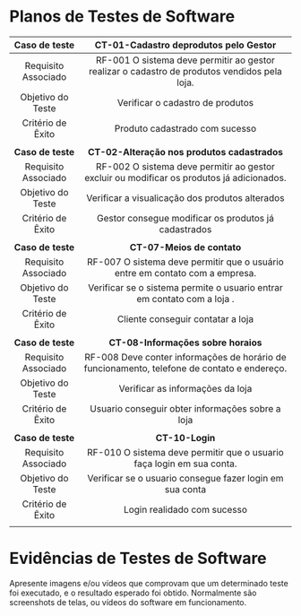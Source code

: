 # Planos de Testes de Software

| **Caso de teste**   | **CT-01-Cadastro deprodutos pelo Gestor** |
|:---:	|:---:	|
|Requisito Associado | RF-001 O sistema deve permitir ao gestor realizar o cadastro de produtos vendidos pela loja. | 
| Objetivo do Teste 	| Verificar o cadastro de produtos | 
|Critério de Êxito | Produto cadastrado com sucesso|
|  |  |
| **Caso de teste**   | **CT-02-Alteração nos produtos cadastrados** |
|Requisito Associado | RF-002 O sistema deve permitir ao gestor excluir ou modificar os produtos já adicionados. | 
| Objetivo do Teste 	| Verificar a visualicação dos produtos alterados| 
|Critério de Êxito | Gestor consegue modificar os produtos já cadastrados|
|  |  |
| **Caso de teste**   | **CT-07-Meios de contato** |
|Requisito Associado | RF-007 O sistema deve permitir que o usuário entre em contato com a empresa. | 
| Objetivo do Teste 	| Verificar se o sistema permite o usuario entrar em contato com a loja .| 
|Critério de Êxito | Cliente conseguir contatar a loja|
|  |  |
| **Caso de teste**   | **CT-08-Informações sobre horaios** |
|Requisito Associado | RF-008 Deve conter informações de horário de funcionamento, telefone de contato e endereço. | 
| Objetivo do Teste 	| Verificar as informações da loja| 
|Critério de Êxito | Usuario conseguir obter informações sobre a loja|
|  |  |
| **Caso de teste**   | **CT-10-Login** |
|Requisito Associado | RF-010 O sistema deve permitir que o usuario faça login em sua conta. | 
| Objetivo do Teste 	| Verificar se o usuario consegue fazer login em sua conta| 
|Critério de Êxito | Login realidado com sucesso|
|  |  |

# Evidências de Testes de Software

Apresente imagens e/ou vídeos que comprovam que um determinado teste foi executado, e o resultado esperado foi obtido. Normalmente são screenshots de telas, ou vídeos do software em funcionamento.
